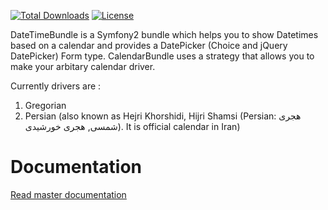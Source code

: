 [![Total Downloads](https://poser.pugx.org/mohebifar/date-time-bundle/downloads.svg)](https://packagist.org/packages/mohebifar/date-time-bundle) [![License](https://poser.pugx.org/mohebifar/date-time-bundle/license.svg)](https://packagist.org/packages/mohebifar/date-time-bundle)

DateTimeBundle is a Symfony2 bundle which helps you to show Datetimes based on a calendar and provides a DatePicker (Choice and jQuery DatePicker) Form type. CalendarBundle uses a strategy that allows you to make your arbitary calendar driver.

Currently drivers are :

 1. Gregorian
 2. Persian (also known as Hejri Khorshidi, Hijri Shamsi (Persian: هجری شمسی, هجری خورشیدی). It is official calendar in Iran)

Documentation
======

[Read master documentation](https://github.com/mohebifar/DateTimeBundle/blob/master/Resources/doc/index.md)
